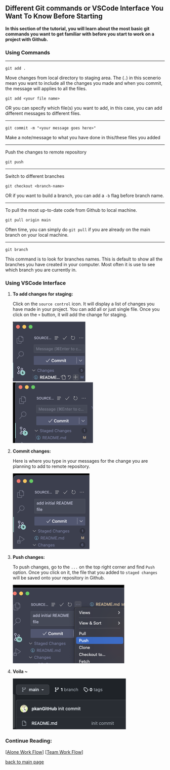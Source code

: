## Different Git commands or VSCode Interface You Want To Know Before Starting

**In this section of the tutorial, you will learn about the most basic git commands you want to get familiar with before you start to work on a project with Github.**

### Using Commands

<hr>

```
git add .
```

Move changes from local directory to staging area.
The (`.`) in this scenerio mean you want to include all the changes you made and when you commit, the message will applies to all the files.

```
git add <your file name>
```

OR you can specify which file(s) you want to add, in this case, you can add different messages to different files.

<hr>
 
```
git commit -m "<your message goes here>"
```
Make a note/message to what you have done in this/these files you added

<hr>

Push the changes to remote repository

```
git push
```

<hr>

Switch to different branches

```
git checkout <branch-name>
```

OR if you want to build a branch, you can add a `-b` flag before branch name.

<hr>

To pull the most up-to-date code from Github to local machine.

```
git pull origin main
```

Often time, you can simply do `git pull` if you are already on the main branch on your local machine.

<hr>

```
git branch
```

This command is to look for branches names. This is default to show all the branches you have created in your computer. Most often it is use to see which branch you are currently in.

### Using VSCode Interface

1. **To add changes for staging:**

   Click on the `source control` icon. It will display a list of changes you have made in your project. You can add all or just single file.
   Once you click on the `+` button, it will add the change for staging.

   ![SourceControl](/Img/git-add.png)
   ![AddChanges](/Img/git-add2.png)

2. **Commit changes:**

   Here is where you type in your messages for the change you are planning to add to remote repository.

   ![CommitChanges](/Img/git-commit.png)

3. **Push changes:**

   To push changes, go to the `...` on the top right corner and find `Push` option. Once you click on it, the file that you added to `staged changes` will be saved onto your repository in Github.

   ![Push](/Img/git-push.png)

4. **Voila ~**

   ![github](/Img/github-page.png)

### Continue Reading:

[[Alone Work Flow](./contents/AloneWorkFlow.md)]
[[Team Work Flow](./contents/TeamWorkFlow.md)]

[back to main page](../README.md)
